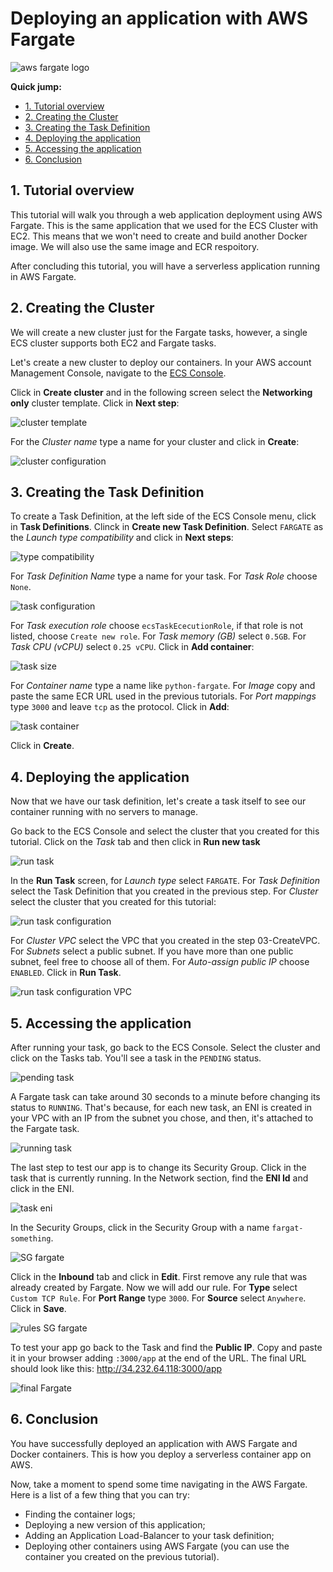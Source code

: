 # Deploying an application with AWS Fargate

![aws fargate logo](https://github.com/bemer/containers-on-aws-workshop/blob/master/05-DeployFargate/images/aws_fargate_logo.png)


**Quick jump:**

* [1. Tutorial overview](https://github.com/bemer/containers-on-aws-workshop/tree/master/05-DeployFargate#1-tutorial-overview)
* [2. Creating the Cluster](https://github.com/bemer/containers-on-aws-workshop/tree/master/05-DeployFargate#5-creating-the-cluster)
* [3. Creating the Task Definition](https://github.com/bemer/containers-on-aws-workshop/tree/master/05-DeployFargate#6-creating-the-task-definition)
* [4. Deploying the application](https://github.com/bemer/containers-on-aws-workshop/tree/master/05-DeployFargate#7-deploying-the-application)
* [5. Accessing the application](https://github.com/bemer/containers-on-aws-workshop/tree/master/05-DeployFargate#8-accessing-the-application)
* [6. Conclusion](https://github.com/bemer/containers-on-aws-workshop/tree/master/05-DeployFargate#9-conclusion)


## 1. Tutorial overview

This tutorial will walk you through a web application deployment using AWS Fargate. This is the same application that we used for the ECS Cluster with EC2. This means that we won't need to create and build another Docker image. We will also use the same image and ECR respoitory.

After concluding this tutorial, you will have a serverless application running in AWS Fargate.

## 2. Creating the Cluster

We will create a new cluster just for the Fargate tasks, however, a single ECS cluster supports both EC2 and Fargate tasks.

Let's create a new cluster to deploy our containers. In your AWS account Management Console, navigate to the [ECS Console](https://console.aws.amazon.com/ecs/home?region=us-east-1#/clusters).

Click in **Create cluster** and in the following screen select the **Networking only** cluster template. Click in **Next step**:

![cluster template](https://github.com/bemer/containers-on-aws-workshop/blob/master/05-DeployFargate/images/cluster_template.png)

For the *Cluster name* type a name for your cluster and click in **Create**:

![cluster configuration](https://github.com/bemer/containers-on-aws-workshop/blob/master/05-DeployFargate/images/cluster_configuration.png)

## 3. Creating the Task Definition

To create a Task Definition, at the left side of the ECS Console menu, click in **Task Definitions**. Clinck in **Create new Task Definition**. Select `FARGATE` as the *Launch type compatibility* and click in **Next steps**:

![type compatibility](https://github.com/bemer/containers-on-aws-workshop/blob/master/05-DeployFargate/images/task_compatibility.png)

For *Task Definition Name* type a name for your task. For *Task Role* choose `None`.

![task configuration](https://github.com/bemer/containers-on-aws-workshop/blob/master/05-DeployFargate/images/task_configuration.png)

For *Task execution role* choose `ecsTaskEcecutionRole`, if that role is not listed, choose `Create new role`. For *Task memory (GB)* select `0.5GB`. For *Task CPU (vCPU)* select `0.25 vCPU`. Click in **Add container**:

![task size](https://github.com/bemer/containers-on-aws-workshop/blob/master/05-DeployFargate/images/task_size.png)

For *Container name* type a name like `python-fargate`. For *Image* copy and paste the same ECR URL used in the previous tutorials. For *Port mappings* type `3000` and leave `tcp` as the protocol. Click in **Add**: 

![task container](https://github.com/bemer/containers-on-aws-workshop/blob/master/05-DeployFargate/images/fargate_container.png)

Click in **Create**.

## 4. Deploying the application

Now that we have our task definition, let's create a task itself to see our container running with no servers to manage.

Go back to the ECS Console and select the cluster that you created for this tutorial. Click on the *Task* tab and then click in **Run new task**

![run task](https://github.com/bemer/containers-on-aws-workshop/blob/master/05-DeployFargate/images/run_new_task.png)

In the **Run Task** screen, for *Launch type* select `FARGATE`. For *Task Definition* select the Task Definition that you created in the previous step. For *Cluster* select the cluster that you created for this tutorial:

![run task configuration](https://github.com/bemer/containers-on-aws-workshop/blob/master/05-DeployFargate/images/run_new_task_conf.png)

For *Cluster VPC* select the VPC that you created in the step 03-CreateVPC. For *Subnets* select a public subnet. If you have more than one public subnet, feel free to choose all of them. For *Auto-assign public IP* choose `ENABLED`. Click in **Run Task**.

![run task configuration VPC](https://github.com/bemer/containers-on-aws-workshop/blob/master/05-DeployFargate/images/run_new_task_conf_vpc.png)

## 5. Accessing the application

After running your task, go back to the ECS Console. Select the cluster and click on the Tasks tab. You'll see a task in the `PENDING` status. 

![pending task](https://github.com/bemer/containers-on-aws-workshop/blob/master/05-DeployFargate/images/pending_task.png)

A Fargate task can take around 30 seconds to a minute before changing its status to `RUNNING`. That's because, for each new task, an ENI is created in your VPC with an IP from the subnet you chose, and then, it's attached to the Fargate task.

![running task](https://github.com/bemer/containers-on-aws-workshop/blob/master/05-DeployFargate/images/running_task.png)

The last step to test our app is to change its Security Group. Click in the task that is currently running. In the Network section, find the **ENI Id** and click in the ENI. 

![task eni](https://github.com/bemer/containers-on-aws-workshop/blob/master/05-DeployFargate/images/eni_fargate.png)

In the Security Groups, click in the Security Group with a name `fargat-something`. 

![SG fargate](https://github.com/bemer/containers-on-aws-workshop/blob/master/05-DeployFargate/images/sg_fargate.png)

Click in the **Inbound** tab and click in **Edit**. First remove any rule that was already created by Fargate. Now we will add our rule. For **Type** select `Custom TCP Rule`. For **Port Range** type `3000`. For **Source** select `Anywhere`. Click in **Save**.

![rules SG fargate](https://github.com/bemer/containers-on-aws-workshop/blob/master/05-DeployFargate/images/sg_rules_fargate.png)

To test your app go back to the Task and find the **Public IP**. Copy and paste it in your browser adding `:3000/app` at the end of the URL. The final URL should look like this: http://34.232.64.118:3000/app

![final Fargate](https://github.com/bemer/containers-on-aws-workshop/blob/master/05-DeployFargate/images/final_fargate.png)

## 6. Conclusion

You have successfully deployed an application with AWS Fargate and Docker containers. This is how you deploy a serverless container app on AWS.

Now, take a moment to spend some time navigating in the AWS Fargate. Here is a list of a few thing that you can try:

* Finding the container logs;
* Deploying a new version of this application;
* Adding an Application Load-Balancer to your task definition;
* Deploying other containers using AWS Fargate (you can use the container you created on the previous tutorial).

